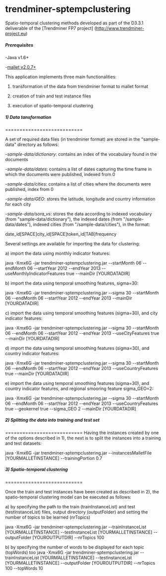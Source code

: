 trendminer-sptempclustering
===========================

Spatio-temporal clustering methods developed as part of the D3.3.1 deliverable of the [Trendminer FP7 project] (http://www.trendminer-project.eu)

##### Prerequisites

-Java v1.6+

-[mallet v2.0.7+](http://mallet.cs.umass.edu/download.php)

This application implements three main functionalities:

1) transformation of the data from trendminer format to mallet format

2) creation of train and test instance files

3) execution of spatio-temporal clustering


##### 1) Data tansformation
===========================


A set of required data files (in trendminer format) are stored in the "sample-data" directory as follows:

-*sample-data/dictionary*: contains an index of the vocabulary found in the documents

-*sample-data/dates*: contains a list of dates capturing the time frame in which the documents were published, indexed from 0 

-*sample-data/cities*: contains a list of cities where the documents were published, index from 0

-*sample-data/GEO*: stores the latitude, longitude and country information for each city

-*sample-data/sora_vs*: stores the data according to indexed vocabulary (from "sample-data/dictionary"), the indexed dates (from "/sample-data/dates"), indexed cities (from "/sample-data/cities"), in the format:

 date_id[SPACE]city_id[SPACE]token_id[TAB]frequency
  

Several settings are available for importing the data for clustering:

a) import the data using monthly indicator features:

java -Xmx6G -jar trendminer-sptempclustering.jar --startMonth 06 --endMonth 06 --startYear 2012 --endYear 2013 --useMonthlyIndicatorFeatures true --mainDir [YOURDATADIR]

b) import the data using temporal smoothing features, sigma=30:

java -Xmx6G -jar trendminer-sptempclustering.jar --sigma 30 --startMonth 06 --endMonth 06 --startYear 2012 --endYear 2013 --mainDir [YOURDATADIR]

c) import the data using temporal smoothing features (sigma=30), and city indicator features:

java -Xmx6G -jar trendminer-sptempclustering.jar --sigma 30 --startMonth 06 --endMonth 06 --startYear 2012 --endYear 2013 --useCityFeatures true --mainDir [YOURDATADIR]

d) import the data using temporal smoothing features (sigma=30), and country indicator features:

java -Xmx6G -jar trendminer-sptempclustering.jar --sigma 30 --startMonth 06 --endMonth 06 --startYear 2012 --endYear 2013 --useCountryFeatures true --mainDir [YOURDATADIR]

e) import the data using temporal smoothing features (sigma=30), and country indicator features, and regional smooring feature sigma_GEO=2:

java -Xmx6G -jar trendminer-sptempclustering.jar --sigma 30 --startMonth 06 --endMonth 06 --startYear 2012 --endYear 2013 --useCountryFeatures true  --geokernel true --sigma_GEO 2 --mainDir [YOURDATADIR]

##### 2) Splitting the data into training and test set
===========================
Having the instances created by one of the options described in 1), the next is to split the instances into a training and test datasets:

java -Xmx6G -jar trendminer-sptempclustering.jar --instancesMalletFile [YOURMALLETINSTANCE] --trainingPortion 0.7

##### 3) Spatio-temporal clustering
===========================

Once the train and test instances have been created as described in 2), the spatio-temporal clustering model can be executed as follows:

a) by specifying the path to the train (trainInstanceList) and test (testInstanceList) files, output directory (outputFolder) and setting the number of topics to be learned (nrTopics)

java -Xmx6G -jar trendminer-sptempclustering.jar --trainInstanceList [YOURMALLETINSTANCE] --testInstanceList [YOURMALLETINSTANCE] --outputFolder [YOUROUTPUTDIR] --nrTopics 100

b) by specifying the number of words to be displayed for each topic (topWords) too
java -Xmx6G -jar trendminer-sptempclustering.jar --trainInstanceList [YOURMALLETINSTANCE] --testInstanceList [YOURMALLETINSTANCE] --outputFolder [YOUROUTPUTDIR] --nrTopics 100 --topWords 10

